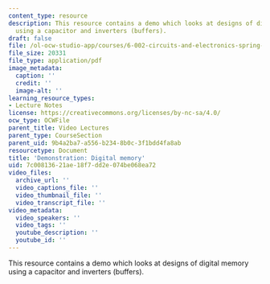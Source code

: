 ```yaml
---
content_type: resource
description: This resource contains a demo which looks at designs of digital memory
  using a capacitor and inverters (buffers).
draft: false
file: /ol-ocw-studio-app/courses/6-002-circuits-and-electronics-spring-2007/7c00813621ae18f7dd2e074be068ea72_demo_15.pdf
file_size: 20331
file_type: application/pdf
image_metadata:
  caption: ''
  credit: ''
  image-alt: ''
learning_resource_types:
- Lecture Notes
license: https://creativecommons.org/licenses/by-nc-sa/4.0/
ocw_type: OCWFile
parent_title: Video Lectures
parent_type: CourseSection
parent_uid: 9b4a2ba7-a556-b234-8b0c-3f1bdd4fa8ab
resourcetype: Document
title: 'Demonstration: Digital memory'
uid: 7c008136-21ae-18f7-dd2e-074be068ea72
video_files:
  archive_url: ''
  video_captions_file: ''
  video_thumbnail_file: ''
  video_transcript_file: ''
video_metadata:
  video_speakers: ''
  video_tags: ''
  youtube_description: ''
  youtube_id: ''
---
```

This resource contains a demo which looks at designs of digital memory using a capacitor and inverters (buffers).